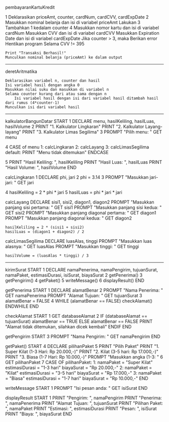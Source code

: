 pembayaranKartuKredit

1	Deklarasikan priceAmt, counter, cardNum, cardCVV, cardExpDate
2	Masukkan nominal belanja dan isi di variabel priceAmt
	Lakukan 
3		Tambahkan 1 kedalam counter
4		Masukkan nomor kartu dan isi di variabel cardNum
		Masukkan CVV dan isi di variabel cardCVV
		Masukkan Expiration Date dan isi di variabel cardExpDate
		Jika counter > 3, maka
   		Berikan error
   		Hentikan program
   Selama CVV != 395
   
	Print "Transaksi Berhasil!"
	Munculkan nominal belanja (priceAmt) ke dalam output

---

deretAritmatika

	Deklarasikan variabel n, counter dan hasil
	Isi variabel hasil dengan angka 0
	Masukkan nilai suku dan masukkan di variabel n
	Selama counter kurang dari atau sama dengan n
		Isi variabel hasil dengan isi dari variabel hasil ditambah hasil dari rumus (4*counter-1)
	Munculkan isi dari variabel hasil

---

kalkulatorBangunDatar
	START
1	DECLARE menu, hasilKeliling, hasilLuas, hasilVolume
2	PRINT "1. Kalkulator Lingkaran"
	PRINT "2. Kalkulator Layang-layang"
	PRINT "3. Kalkulator Limas Segilima"
3	PROMPT "Pilih menu: "
	GET menu
		
4	CASE of menu
		1: calcLingkaran
		2: calcLayang
		3: calcLimasSegilima
		default: PRINT "Menu tidak ditemukan"
	ENDCASE

5	PRINT "Hasil Keliling: ", hasilKeliling
	PRINT "Hasil Luas: ", hasilLuas
	PRINT "Hasil Volume: ", hasilVolume
	END
	
calcLingkaran
1	DECLARE phi, jari
2	phi = 3.14
3	PROMPT "Masukkan jari-jari: "
	GET jari

4	hasilKeliling = 2 * phi * jari
5	hasilLuas = phi * jari * jari

calcLayang
	DECLARE sisi1, sisi2, diagon1, diagon2
	PROMPT "Masukkan panjang sisi pertama: " 
	GET sisi1
	PROMPT "Masukkan panjang sisi kedua: " 
	GET sisi2
	PROMPT "Masukkan panjang diagonal pertama: " 
	GET diagon1 
	PROMPT "Masukkan panjang diagonal kedua: " 
	GET diagon2 
	
	hasilKeliling = 2 * (sisi1 + sisi2)
	hasilLuas = (diagon1 + diagon2) / 2

calcLimasSegilima
	DECLARE luasAlas, tinggi
	PROMPT "Masukkan luas alasnya: " 
	GET luasAlas
	PROMPT "Masukkan tinggi: " 
	GET tinggi

	hasilVolume = (luasAlas * tinggi) / 3

---

kirimSurat
START
1	DECLARE namaPenerima, namaPengirim, tujuanSurat, namaPaket, estimasiDurasi, isiSurat, biayaSurat
2	getPenerima()
3	getPengirim()
4	getPaket()
5	writeMessage()
6	displayResult()
END

getPenerima
START
1	DECLARE alamatBenar
2	PROMPT "Nama Penerima: "
	GET namaPenerima
	PROMPT "Alamat Tujuan: "
	GET tujuanSurat
3	alamatBenar = FALSE
4	WHILE (alamatBenar == FALSE)
		checkAlamat()
	ENDWHILE
END

checkAlamat
START
1	GET databaseAlamat
2	IF (databaseAlamat == tujuanSurat)
		alamatBenar == TRUE
	ELSE
		alamatBenar == FALSE
		PRINT "Alamat tidak ditemukan, silahkan dicek kembali"
	ENDIF
END

getPengirim
START
3	PROMPT "Nama Pengirim: "
	GET namaPengirim
END

getPaket()
START
4	DECLARE pilihanPaket
5	PRINT "Pilih Paket"
	PRINT "1. Super Kilat (1-3 Hari: Rp 20.000,-)"
	PRINT "2. Kilat (3-5 hari: Rp 17.000,-)"
	PRINT "3. Biasa (1-7 Hari: Rp 10.000,-)"
	PROMPT "Masukkan angka (1-3: "
6	GET pilihanPaket
7	CASE OF pilihanPaket:
		1: namaPaket = "Super Kilat"
		   estimasiDurasi = "1-3 hari"
		   biayaSurat = "Rp 20.000,-"
		2: namaPaket = "Kilat"
		   estimasiDurasi = "3-5 hari"
		   biayaSurat = "Rp 17.000,-"
		3: namaPaket = "Biasa"
		   estimasiDurasi = "1-7 hari"
		   biayaSurat = "Rp 10.000,-"
END

writeMessage
START
1	PROMPT "Isi pesan anda: "
	GET isiSurat
END

displayResult
START
1	PRINT "Pengirim: ", namaPengirim
	PRINT "Penerima: ", namaPenerima
	PRINT "Alamat Tujuan: ", tujuanSurat
	PRINT "Pilihan Paket: ", namaPaket
	PRINT "Estimasi: ", estimasiDurasi
	PRINT "Pesan: ", isiSurat
	PRINT "Biaya: ", biayaSurat
END

